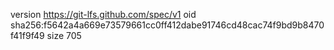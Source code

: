 version https://git-lfs.github.com/spec/v1
oid sha256:f5642a4a669e73579661cc0ff412dabe91746cd48cac74f9bd9b8470f41f9f49
size 705
